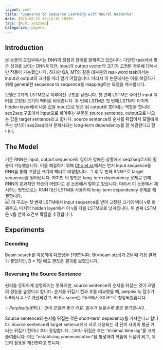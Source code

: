```yaml
---
layout: post
title: "Sequence to Sequence Learning with Neural Networks"
date: 2023-08-22 15:13:18 +0900
tags: [NLP, seq2seq]
categories: papers
---
```

## Introduction
본 논문의 도입부에서는 DNN의 장점과 한계를 말해주고 있습니다. 다양한 task에서 좋은 성과를 보이는 DNN이지만, input과 output vector의 크기가 고정된 경우에 대해서만 작동이 가능했습니다. 하지만 QA, MT와 같은 대부분의 real-word task에서는 input과 output의 크기를 미리 알기 어렵습니다. 따라서 이 논문에서는 이를 해결하기 위해 general한 sequence to sequence를 mapping하는 모델을 제시합니다. 

모델은 2개의 LSTM으로 이루어진 구조를 갖습니다. 첫 번째 LSTM은 주어진 input 벡터를 고정된 크기의 벡터로 바꿔줍니다. 두 번째 LSTM은 첫 번째 LSTM의 마지막 hidden layer에서 나온 값을 input으로 받은 뒤  output을 뽑아내는 역할을 합니다. seq2seq 구조에서 input으로 넣어주는 부분을 source sentence, output으로 나오는 값을 target sentence라고 합니다. source sentence의 순서를 뒤집어서 모델에게 주는 방식이 seq2seq에서 문제시되는 long-term dependency를 잘 해결한다고 합니다.
## The Model
기존 RNN은 input, output sequence의 길이가 정해진 상황에서 seq2seq로서의 활용이 가능했습니다. 이를 해결하기 위해 [Cho et al.](https://arxiv.org/abs/1406.1078)에서는 먼저 input sequence를 RNN을 통해 고정된 크기의 벡터로 매핑합니다. 그 후 두 번째 RNN으로 target sequence를 얻어냅니다. 하지만 이 방법은 long-term dependency 문제로 인해 RNN의 효과적인 학습이 어렵다고 본 논문에서 말하고 있습니다. 따라서 이 논문에서 제시하는 방법으로는 RNN 대신 LSTM을 사용하여 long-term dependency 문제를 해결합니다.  
![]({{site.baseurl}}/images/seq2seq.jpeg)
이 구조는 첫 번째 LSTM에서 input sequence를 받아 고정된 크기의 벡터 v로 바꿔주고, 마지막 hidden layer에서 이 v를 다음 LSTM으로 넘겨줍니다. 두 번째 LSTM은 v를 받아 조건부 확률을 추정합니다. 
## Experiments
### Decoding
Beam search를 이용하여 디코딩을 진행합니다. B(=beam size)가 2일 때 가장 결과가 좋았지만, B = 1일 때도 괜찮은 결과를 보였습니다. 
### Reversing the Source Sentence
원리를 정확하게 설명하지는 못하지만, source sentence의 순서를 뒤집는 것이 모델의 성능을 높였다고 합니다. 순서를 뒤집기 전과 후를 비교했을 때, perplexity 점수가 5.8에서 4.7로 개선되었고, BLEU score는 25.9에서 30.6으로 향상되었습니다. 

*💡 Perplexity(PPL) : 언어 모델의 평가 지표. 점수가 낮을수록 좋은 평가입니다.*

Source sentence의 순서를 뒤집는 것은 short-term depedency를 가져온다고 합니다. Source sentence와 target setence에서 서로 대응되는 각 단어 사이의 평균 거리는 뒤집기 전이나 후나 동일합니다. 그러나 뒤집은 후는 “minimal time lag”를 크게 줄여줍니다. 이는 “establising communication”을 형성하여 학습에 도움이 되고, 메모리 활용을 개선한다고 합니다.
